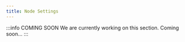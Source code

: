 ```yaml
---
title: Node Settings
---
```


:::info COMING SOON
We are currently working on this section. Coming soon...
:::